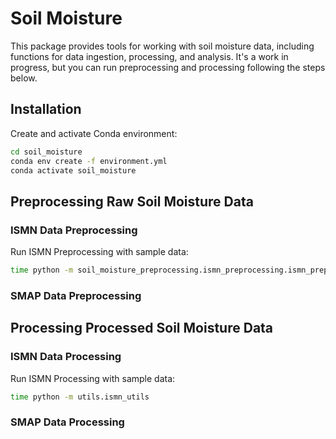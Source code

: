 # Soil Moisture

This package provides tools for working with soil moisture data, including functions for data ingestion, processing, and analysis. It's a work in progress, but you can run preprocessing and processing following the steps below.

## Installation

Create and activate Conda environment:

```bash
cd soil_moisture
conda env create -f environment.yml
conda activate soil_moisture
```

## Preprocessing Raw Soil Moisture Data

### ISMN Data Preprocessing

Run ISMN Preprocessing with sample data:

```bash
time python -m soil_moisture_preprocessing.ismn_preprocessing.ismn_preprocessor
```

### SMAP Data Preprocessing

## Processing Processed Soil Moisture Data

### ISMN Data Processing

Run ISMN Processing with sample data:

```bash
time python -m utils.ismn_utils
```

### SMAP Data Processing
